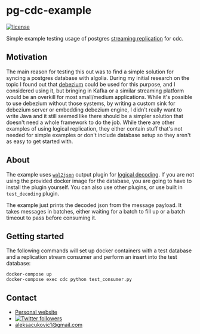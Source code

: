 # pg-cdc-example

[![license](https://img.shields.io/badge/License-MIT-green.svg)](LICENSE)

Simple example testing usage of postgres [streaming replication](https://www.postgresql.org/docs/current/protocol-replication.html) for cdc.

## Motivation

The main reason for testing this out was to find a simple solution for syncing
a postgres database with algolia. During my initial research on the topic I
found out that [debezium](https://github.com/debezium/debezium) could be used
for this purpose, and I considered using it, but bringing in Kafka or a similar
streaming platform would be an overkill for most small/medium applications.
While it's possible to use debezium without those systems, by writing a custom
sink for debezium server or embedding debezium engine, I didn't really want to
write Java and it still seemed like there should be a simpler solution that
doesn't need a whole framework to do the job. While there are other examples of
using logical replication, they either contain stuff that's not needed for
simple examples or don't include database setup so they aren't as easy to get
started with.

## About

The example uses [`wal2json`](https://github.com/eulerto/wal2json) output plugin
for [logical decoding](https://www.postgresql.org/docs/9.4/logicaldecoding-explanation.html).
If you are not using the provided docker image for the database, you are going
to have to install the plugin yourself. You can also use other plugins, or use
built in `test_decoding` plugin.

The example just prints the decoded json from the message payload. It takes
messages in batches, either waiting for a batch to fill up or a batch timeout
to pass before consuming it.

## Getting started

The following commands will set up docker containers with a test database and
a replication stream consumer and perform an insert into the test database:

```shell
docker-compose up
docker-compose exec cdc python test_consumer.py
```

## Contact

- [Personal website](https://aleksac.me)
- <a target="_blank" href="http://twitter.com/aleksa_c_"><img alt='Twitter followers' src="https://img.shields.io/twitter/follow/aleksa_c_.svg?style=social"></a>
- aleksacukovic1@gmail.com
